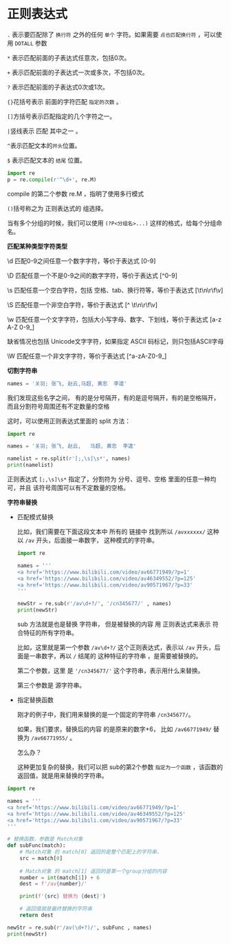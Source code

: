 # 正则表达式

`.` 表示要匹配除了 `换行符` 之外的任何 `单个` 字符。如果需要 `点也匹配换行符` ，可以使用 `DOTALL` 参数

`*` 表示匹配前面的子表达式任意次，包括0次。

`+` 表示匹配前面的子表达式一次或多次，不包括0次。

`?` 表示匹配前面的子表达式0次或1次。

`{}`花括号表示 前面的字符匹配 `指定的次数` 。

`[]`方括号表示匹配指定的几个字符之一。

`|`竖线表示 匹配 其中之一 。

`^`表示匹配文本的`开头`位置。

`$` 表示匹配文本的 `结尾` 位置。

```python
import re
p = re.compile(r'^\d+', re.M)
```

compile 的第二个参数 re.M ，指明了使用多行模式

`()`括号称之为 正则表达式的 组选择。

当有多个分组的时候，我们可以使用 `(?P<分组名>...)` 这样的格式，给每个分组命名。



**匹配某种类型字符类型**

\d 匹配0-9之间任意一个数字字符，等价于表达式 [0-9]

\D 匹配任意一个不是0-9之间的数字字符，等价于表达式 [^0-9]

\s 匹配任意一个空白字符，包括 空格、tab、换行符等，等价于表达式 [\t\n\r\f\v]

\S 匹配任意一个非空白字符，等价于表达式 [^ \t\n\r\f\v]

\w 匹配任意一个文字字符，包括大小写字母、数字、下划线，等价于表达式 [a-z A-Z 0-9_]

缺省情况也包括 Unicode文字字符，如果指定 ASCII 码标记，则只包括ASCII字母

\W 匹配任意一个非文字字符，等价于表达式 [^a-zA-Z0-9_]



**切割字符串**

```python
names = '关羽; 张飞, 赵云,马超, 黄忠  李逵'
```

我们发现这些名字之间， 有的是分号隔开，有的是逗号隔开，有的是空格隔开， 而且分割符号周围还有不定数量的空格

这时，可以使用正则表达式里面的 split 方法：

```python
import re

names = '关羽; 张飞, 赵云,   马超, 黄忠  李逵'

namelist = re.split(r'[;,\s]\s*', names)
print(namelist)
```

正则表达式 `[;,\s]\s*` 指定了，分割符为 分号、逗号、空格 里面的任意一种均可，并且 该符号周围可以有不定数量的空格。



**字符串替换**

- 匹配模式替换

  比如，我们需要在下面这段文本中 所有的 链接中 找到所以 `/avxxxxxx/` 这种 以 `/av` 开头，后面接一串数字， 这种模式的字符串。

  ```python
  import re
  
  names = '''
  <a href='https://www.bilibili.com/video/av66771949/?p=1' 
  <a href='https://www.bilibili.com/video/av46349552/?p=125' 
  <a href='https://www.bilibili.com/video/av90571967/?p=33' 
  '''
  
  newStr = re.sub(r'/av\d+?/', '/cn345677/' , names)
  print(newStr)
  ```

  sub 方法就是也是替换 字符串， 但是被替换的内容 用 正则表达式来表示 符合特征的所有字符串。

  比如，这里就是第一个参数 `/av\d+?/` 这个正则表达式，表示以 `/av` 开头，后面是一串数字，再以 `/` 结尾的 这种特征的字符串 ，是需要被替换的。

  第二个参数，这里 是 `'/cn345677/'` 这个字符串，表示用什么来替换。

  第三个参数是 源字符串。

  

- 指定替换函数

  刚才的例子中，我们用来替换的是一个固定的字符串 `/cn345677/`。

  如果，我们要求，替换后的内容 的是原来的数字+6， 比如 `/av66771949/` 替换为 `/av66771955/` 。

  怎么办？

  这种更加复杂的替换，我们可以把 sub的第2个参数 `指定为一个函数` ，该函数的返回值，就是用来替换的字符串。

  

```python
import re

names = '''
<a href='https://www.bilibili.com/video/av66771949/?p=1' 
<a href='https://www.bilibili.com/video/av46349552/?p=125' 
<a href='https://www.bilibili.com/video/av90571967/?p=33' 
'''

# 替换函数，参数是 Match对象
def subFunc(match):
    # Match对象 的 match[0] 返回的是整个匹配上的字符串， 
    src = match[0]
    
    # Match对象 的 match[1] 返回的是第一个group分组的内容
    number = int(match[1]) + 6
    dest = f'/av{number}/'

    print(f'{src} 替换为 {dest}')

    # 返回值就是最终替换的字符串
    return dest

newStr = re.sub(r'/av(\d+?)/', subFunc , names)
print(newStr)
```


